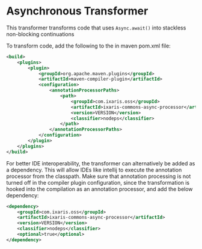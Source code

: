 # Asynchronous Transformer

This transformer transforms code that uses `Async.await()` into stackless non-blocking continuations

To transform code, add the following to the in maven pom.xml file:

```xml
<build>
    <plugins>
        <plugin>
            <groupId>org.apache.maven.plugins</groupId>
            <artifactId>maven-compiler-plugin</artifactId>
            <configuration>
                <annotationProcessorPaths>
                    <path>
                        <groupId>com.ixaris.oss</groupId>
                        <artifactId>ixaris-commons-async-processor</artifactId>
                        <version>VERSION</version>
                        <classifier>nodeps</classifier>
                    </path>
                </annotationProcessorPaths>
            </configuration>
        </plugin>
    </plugins>
</build>
```

For better IDE interoperability, the transformer can alternatively be added as a dependency. This will allow IDEs like
intellij to execute the annotation processor from the classpath. Make sure that annotation processing is not turned off 
in the compiler plugin configuration, since the transformation is hooked into the compilation as an annotation processor, 
and add the below dependency:

```xml
<dependency>
    <groupId>com.ixaris.oss</groupId>
    <artifactId>ixaris-commons-async-processor</artifactId>
    <version>VERSION</version>
    <classifier>nodeps</classifier>
    <optional>true</optional>
</dependency>
```

